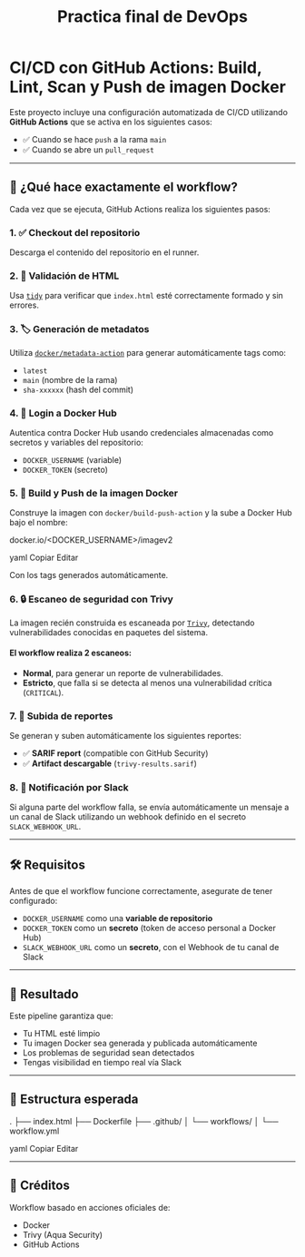<header>

# Practica final de DevOps

</header>

# CI/CD con GitHub Actions: Build, Lint, Scan y Push de imagen Docker

Este proyecto incluye una configuración automatizada de CI/CD utilizando **GitHub Actions** que se activa en los siguientes casos:

- ✅ Cuando se hace `push` a la rama `main`
- ✅ Cuando se abre un `pull_request`

---

## 🔧 ¿Qué hace exactamente el workflow?

Cada vez que se ejecuta, GitHub Actions realiza los siguientes pasos:

### 1. ✅ Checkout del repositorio
Descarga el contenido del repositorio en el runner.

### 2. 🧹 Validación de HTML
Usa [`tidy`](https://www.html-tidy.org/) para verificar que `index.html` esté correctamente formado y sin errores.

### 3. 🏷️ Generación de metadatos
Utiliza [`docker/metadata-action`](https://github.com/docker/metadata-action) para generar automáticamente tags como:
- `latest`
- `main` (nombre de la rama)
- `sha-xxxxxx` (hash del commit)

### 4. 🔐 Login a Docker Hub
Autentica contra Docker Hub usando credenciales almacenadas como secretos y variables del repositorio:
- `DOCKER_USERNAME` (variable)
- `DOCKER_TOKEN` (secreto)

### 5. 🐳 Build y Push de la imagen Docker
Construye la imagen con `docker/build-push-action` y la sube a Docker Hub bajo el nombre:

docker.io/<DOCKER_USERNAME>/imagev2

yaml
Copiar
Editar

Con los tags generados automáticamente.

### 6. 🔒 Escaneo de seguridad con Trivy
La imagen recién construida es escaneada por [`Trivy`](https://github.com/aquasecurity/trivy), detectando vulnerabilidades conocidas en paquetes del sistema.

#### El workflow realiza 2 escaneos:
- **Normal**, para generar un reporte de vulnerabilidades.
- **Estricto**, que falla si se detecta al menos una vulnerabilidad crítica (`CRITICAL`).

### 7. 📄 Subida de reportes
Se generan y suben automáticamente los siguientes reportes:
- ✅ **SARIF report** (compatible con GitHub Security)
- ✅ **Artifact descargable** (`trivy-results.sarif`)

### 8. 📣 Notificación por Slack
Si alguna parte del workflow falla, se envía automáticamente un mensaje a un canal de Slack utilizando un webhook definido en el secreto `SLACK_WEBHOOK_URL`.

---

## 🛠️ Requisitos

Antes de que el workflow funcione correctamente, asegurate de tener configurado:

- `DOCKER_USERNAME` como una **variable de repositorio**
- `DOCKER_TOKEN` como un **secreto** (token de acceso personal a Docker Hub)
- `SLACK_WEBHOOK_URL` como un **secreto**, con el Webhook de tu canal de Slack

---

## 🚀 Resultado

Este pipeline garantiza que:
- Tu HTML esté limpio
- Tu imagen Docker sea generada y publicada automáticamente
- Los problemas de seguridad sean detectados
- Tengas visibilidad en tiempo real vía Slack

---

## 📁 Estructura esperada

. ├── index.html ├── Dockerfile ├── .github/ │ └── workflows/ │ └── workflow.yml

yaml
Copiar
Editar

---

## 🤝 Créditos

Workflow basado en acciones oficiales de:
- Docker
- Trivy (Aqua Security)
- GitHub Actions
